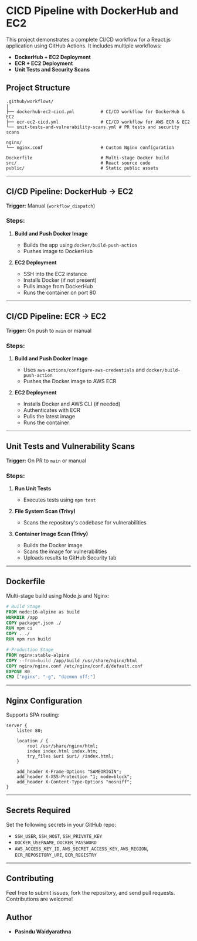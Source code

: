 # CICD Pipeline with DockerHub and EC2

This project demonstrates a complete CI/CD workflow for a React.js application using GitHub Actions. It includes multiple workflows:
- **DockerHub + EC2 Deployment**
- **ECR + EC2 Deployment**
- **Unit Tests and Security Scans**

## Project Structure

```
.github/workflows/
│
├── dockerhub-ec2-cicd.yml          # CI/CD workflow for DockerHub & EC2
├── ecr-ec2-cicd.yml                # CI/CD workflow for AWS ECR & EC2
└── unit-tests-and-vulnerability-scans.yml # PR tests and security scans

nginx/
└── nginx.conf                      # Custom Nginx configuration

Dockerfile                          # Multi-stage Docker build
src/                                # React source code
public/                             # Static public assets
```

---

## CI/CD Pipeline: DockerHub → EC2

**Trigger:** Manual (`workflow_dispatch`)

### Steps:
1. **Build and Push Docker Image**
   - Builds the app using `docker/build-push-action`
   - Pushes image to DockerHub

2. **EC2 Deployment**
   - SSH into the EC2 instance
   - Installs Docker (if not present)
   - Pulls image from DockerHub
   - Runs the container on port 80

---

## CI/CD Pipeline: ECR → EC2

**Trigger:** On push to `main` or manual

### Steps:
1. **Build and Push Docker Image**
   - Uses `aws-actions/configure-aws-credentials` and `docker/build-push-action`
   - Pushes the Docker image to AWS ECR

2. **EC2 Deployment**
   - Installs Docker and AWS CLI (if needed)
   - Authenticates with ECR
   - Pulls the latest image
   - Runs the container

---

## Unit Tests and Vulnerability Scans

**Trigger:** On PR to `main` or manual

### Steps:
1. **Run Unit Tests**
   - Executes tests using `npm test`

2. **File System Scan (Trivy)**
   - Scans the repository's codebase for vulnerabilities

3. **Container Image Scan (Trivy)**
   - Builds the Docker image
   - Scans the image for vulnerabilities
   - Uploads results to GitHub Security tab

---

## Dockerfile

Multi-stage build using Node.js and Nginx:
```Dockerfile
# Build Stage
FROM node:16-alpine as build
WORKDIR /app
COPY package*.json ./
RUN npm ci
COPY . ./
RUN npm run build

# Production Stage
FROM nginx:stable-alpine
COPY --from=build /app/build /usr/share/nginx/html
COPY nginx/nginx.conf /etc/nginx/conf.d/default.conf
EXPOSE 80
CMD ["nginx", "-g", "daemon off;"]
```

---

## Nginx Configuration

Supports SPA routing:
```nginx
server {
    listen 80;

    location / {
        root /usr/share/nginx/html;
        index index.html index.htm;
        try_files $uri $uri/ /index.html;
    }

    add_header X-Frame-Options "SAMEORIGIN";
    add_header X-XSS-Protection "1; mode=block";
    add_header X-Content-Type-Options "nosniff";
}
```

---

## Secrets Required

Set the following secrets in your GitHub repo:
- `SSH_USER`, `SSH_HOST`, `SSH_PRIVATE_KEY`
- `DOCKER_USERNAME`, `DOCKER_PASSWORD`
- `AWS_ACCESS_KEY_ID`, `AWS_SECRET_ACCESS_KEY`, `AWS_REGION`, `ECR_REPOSITORY_URI`, `ECR_REGISTRY`

---

## Contributing
Feel free to submit issues, fork the repository, and send pull requests. Contributions are welcome!

## Author
- **Pasindu Waidyarathna**
